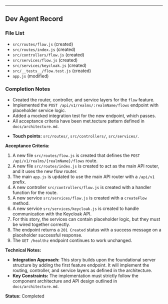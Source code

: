 ---
## Dev Agent Record

### File List
- `src/routes/flow.js` (created)
- `src/routes/index.js` (created)
- `src/controllers/flow.js` (created)
- `src/services/flow.js` (created)
- `src/services/keycloak.js` (created)
- `src/__tests__/flow.test.js` (created)
- `app.js` (modified)

### Completion Notes
- Created the router, controller, and service layers for the `flow` feature.
- Implemented the `POST /api/v1/realms/:realmName/flows` endpoint with placeholder service logic.
- Added a mocked integration test for the new endpoint, which passes.
- All acceptance criteria have been met.tecture pattern defined in `docs/architecture.md`.
*   **Touch points:** `src/routes/`, `src/controllers/`, `src/services/`.

**Acceptance Criteria:**
1.  A new file `src/routes/flow.js` is created that defines the `POST /api/v1/realms/{realmName}/flows` route.
2.  A new file `src/routes/index.js` is created to act as the main API router, and it uses the new flow router.
3.  The main `app.js` is updated to use the main API router with a `/api/v1` prefix.
4.  A new controller `src/controllers/flow.js` is created with a handler function for the route.
5.  A new service `src/services/flow.js` is created with a `createFlow` method.
6.  A new service `src/services/keycloak.js` is created to handle communication with the Keycloak API.
7.  For this story, the services can contain placeholder logic, but they must be wired together correctly.
8.  The endpoint returns a `201 Created` status with a success message on a placeholder successful response.
9.  The `GET /healthz` endpoint continues to work unchanged.

**Technical Notes:**
*   **Integration Approach:** This story builds upon the foundational server structure by adding the first feature endpoint. It will implement the routing, controller, and service layers as defined in the architecture.
*   **Key Constraints:** The implementation must strictly follow the component architecture and API design outlined in `docs/architecture.md`.

**Status:** Completed
